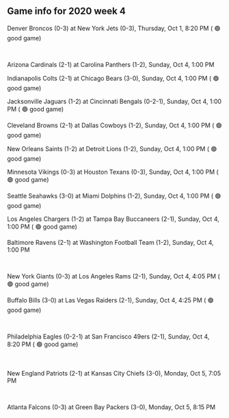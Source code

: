 ## Game info for 2020 week 4
Denver Broncos (0-3) at New York Jets (0-3), Thursday, Oct 1, 8:20 PM (	:green_circle: good game)


<br/>

Arizona Cardinals (2-1) at Carolina Panthers (1-2), Sunday, Oct 4, 1:00 PM

Indianapolis Colts (2-1) at Chicago Bears (3-0), Sunday, Oct 4, 1:00 PM (	:green_circle: good game)

Jacksonville Jaguars (1-2) at Cincinnati Bengals (0-2-1), Sunday, Oct 4, 1:00 PM (	:green_circle: good game)

Cleveland Browns (2-1) at Dallas Cowboys (1-2), Sunday, Oct 4, 1:00 PM (	:green_circle: good game)

New Orleans Saints (1-2) at Detroit Lions (1-2), Sunday, Oct 4, 1:00 PM (	:green_circle: good game)

Minnesota Vikings (0-3) at Houston Texans (0-3), Sunday, Oct 4, 1:00 PM (	:green_circle: good game)

Seattle Seahawks (3-0) at Miami Dolphins (1-2), Sunday, Oct 4, 1:00 PM (	:green_circle: good game)

Los Angeles Chargers (1-2) at Tampa Bay Buccaneers (2-1), Sunday, Oct 4, 1:00 PM (	:green_circle: good game)

Baltimore Ravens (2-1) at Washington Football Team (1-2), Sunday, Oct 4, 1:00 PM


<br/>

New York Giants (0-3) at Los Angeles Rams (2-1), Sunday, Oct 4, 4:05 PM (	:green_circle: good game)

Buffalo Bills (3-0) at Las Vegas Raiders (2-1), Sunday, Oct 4, 4:25 PM (	:green_circle: good game)


<br/>

Philadelphia Eagles (0-2-1) at San Francisco 49ers (2-1), Sunday, Oct 4, 8:20 PM (	:green_circle: good game)


<br/>

New England Patriots (2-1) at Kansas City Chiefs (3-0), Monday, Oct 5, 7:05 PM


<br/>

Atlanta Falcons (0-3) at Green Bay Packers (3-0), Monday, Oct 5, 8:15 PM

